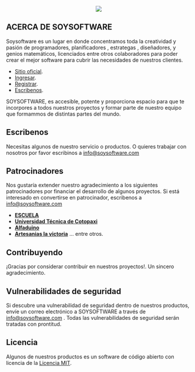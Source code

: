 <p align="center"><img src="https://soysoftware.com/img/social.jpg"></p>


## ACERCA DE SOYSOFTWARE

Soysoftware es un lugar en donde concentramos toda la creatividad y pasión de programadores, planificadores , estrategas , diseñadores, y genios matemáticos, licenciados entre otros colaboradores para poder crear el mejor software para cubrir las necesidades de nuestros clientes.


- [Sitio oficial](https://soysoftware.com/).
- [Ingresar](https://soysoftware.com/login).
- [Registrar](https://soysoftware.com/register).
- [Escribenos](https://soysoftware.com/contactos).

SOYSOFTWARE, es accesible, potente y proporciona espacio para que te incorpores a todos nuestros proyectos y formar parte de nuestro equipo que formammos de distintas partes del mundo.


## Escribenos

Necesitas algunos de nuestro servicio o productos. O quieres trabajar con nosotros por favor escribinos a info@soysoftware.com

## Patrocinadores

Nos gustaría extender nuestro agradecimiento a los siguientes patrocinadores por financiar el desarrollo de algunos proyectos. Si está interesado en convertirse en patrocinador, escribenos a info@soysoftware.com

- **[ESCUELA](https://www.sindicatodepastocalle.com/)**
- **[Universidad Técnica de Cotopaxi](http://www.utc.edu.ec/)**
- **[Alfaduino](https://alfaduino.com/)**
- **[Artesanias la victoria](http://artesaniaslavictoria.com/)**
... entre otros. 

## Contribuyendo

¡Gracias por considerar contribuir en nuestros proyectos!. Un sincero agradecimiento.

## Vulnerabilidades de seguridad

Si descubre una vulnerabilidad de seguridad dentro de nuestros productos, envíe un correo electrónico a SOYSOFTWARE a través de info@soysoftware.com . Todas las vulnerabilidades de seguridad serán tratadas con prontitud.

## Licencia

Algunos de nuestros productos es un software de código abierto con licencia de la [Licencia MIT](https://opensource.org/licenses/MIT).
